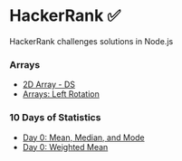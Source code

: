 # HackerRank ✅

HackerRank challenges solutions in Node.js

### Arrays 
- [2D Array - DS](2d-array)
- [Arrays: Left Rotation](array-left-rotation)

### 10 Days of Statistics
- [Day 0: Mean, Median, and Mode](basic-statistics)
- [Day 0: Weighted Mean](weighted-mean)
